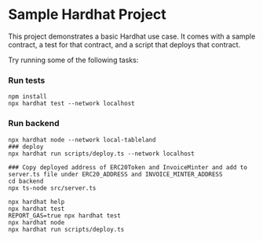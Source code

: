 # Sample Hardhat Project

This project demonstrates a basic Hardhat use case. It comes with a sample contract, a test for that contract, and a script that deploys that contract.

Try running some of the following tasks:

### Run tests
```shell
npm install
npx hardhat test --network localhost
```

### Run backend
```shell
npx hardhat node --network local-tableland
### deploy
npx hardhat run scripts/deploy.ts --network localhost

### Copy deployed address of ERC20Token and InvoiceMinter and add to server.ts file under ERC20_ADDRESS and INVOICE_MINTER_ADDRESS 
cd backend
npx ts-node src/server.ts
```



```shell
npx hardhat help
npx hardhat test
REPORT_GAS=true npx hardhat test
npx hardhat node
npx hardhat run scripts/deploy.ts
```
